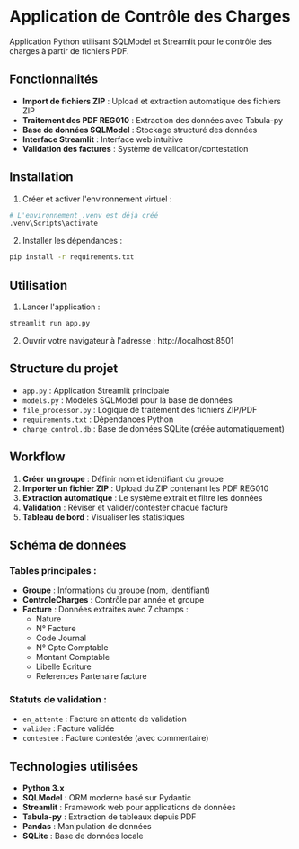 # Application de Contrôle des Charges

Application Python utilisant SQLModel et Streamlit pour le contrôle des charges à partir de fichiers PDF.

## Fonctionnalités

- **Import de fichiers ZIP** : Upload et extraction automatique des fichiers ZIP
- **Traitement des PDF REG010** : Extraction des données avec Tabula-py
- **Base de données SQLModel** : Stockage structuré des données
- **Interface Streamlit** : Interface web intuitive
- **Validation des factures** : Système de validation/contestation

## Installation

1. Créer et activer l'environnement virtuel :
```bash
# L'environnement .venv est déjà créé
.venv\Scripts\activate
```

2. Installer les dépendances :
```bash
pip install -r requirements.txt
```

## Utilisation

1. Lancer l'application :
```bash
streamlit run app.py
```

2. Ouvrir votre navigateur à l'adresse : http://localhost:8501

## Structure du projet

- `app.py` : Application Streamlit principale
- `models.py` : Modèles SQLModel pour la base de données
- `file_processor.py` : Logique de traitement des fichiers ZIP/PDF
- `requirements.txt` : Dépendances Python
- `charge_control.db` : Base de données SQLite (créée automatiquement)

## Workflow

1. **Créer un groupe** : Définir nom et identifiant du groupe
2. **Importer un fichier ZIP** : Upload du ZIP contenant les PDF REG010
3. **Extraction automatique** : Le système extrait et filtre les données
4. **Validation** : Réviser et valider/contester chaque facture
5. **Tableau de bord** : Visualiser les statistiques

## Schéma de données

### Tables principales :
- **Groupe** : Informations du groupe (nom, identifiant)
- **ControleCharges** : Contrôle par année et groupe
- **Facture** : Données extraites avec 7 champs :
  - Nature
  - N° Facture  
  - Code Journal
  - N° Cpte Comptable
  - Montant Comptable
  - Libelle Ecriture
  - References Partenaire facture

### Statuts de validation :
- `en_attente` : Facture en attente de validation
- `validee` : Facture validée
- `contestee` : Facture contestée (avec commentaire)

## Technologies utilisées

- **Python 3.x**
- **SQLModel** : ORM moderne basé sur Pydantic
- **Streamlit** : Framework web pour applications de données
- **Tabula-py** : Extraction de tableaux depuis PDF
- **Pandas** : Manipulation de données
- **SQLite** : Base de données locale